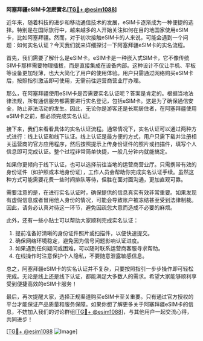 **阿塞拜疆eSIM卡怎麽實名[[TG💪+ @esim1088](https://t.me/s/esim1088)]**

近年来，随着科技的进步和移动通信技术的发展，eSIM卡逐渐成为一种便捷的选择。特别是在国际旅行中，越来越多的人开始关注如何在目的地国家使用eSIM卡，比如阿塞拜疆。然而，对于初次接触eSIM卡的人来说，可能会遇到一个问题：如何实名认证？今天我们就来详细探讨一下阿塞拜疆eSIM卡的实名流程。

首先，我们需要了解什么是eSIM卡。eSIM卡是一种嵌入式SIM卡，它不像传统SIM卡那样需要物理插拔，而是直接集成在设备内部。这种设计不仅让手机、平板等设备更加轻薄，也大大简化了用户的使用体验。用户只需通过网络购买eSIM卡后，按照指引激活即可使用，无需前往运营商营业厅办理。

那么，在阿塞拜疆使用eSIM卡是否需要实名认证呢？答案是肯定的。根据当地法律法规，所有通信服务都需要进行实名登记，包括eSIM卡。这是为了确保通信安全，防止非法活动的发生。因此，无论你是游客还是长期居住者，在阿塞拜疆使用eSIM卡之前，都必须完成实名认证。

接下来，我们来看看具体的实名认证流程。通常情况下，实名认证可以通过两种方式进行：线上认证和线下认证。线上认证是最方便的方式，用户只需下载并注册相关运营商的官方应用程序，然后按照提示上传身份证件的照片或扫描件，填写个人信息即可完成认证。整个过程非常简单快捷，一般几分钟内就能搞定。

如果你更倾向于线下认证，也可以选择前往当地的运营商营业厅。只需携带有效的身份证件（如护照或本地身份证），工作人员会帮助你完成实名认证手续。虽然这种方式可能需要花费一些时间排队等待，但胜在面对面沟通，更加直观可靠。

需要注意的是，在进行实名认证时，确保提供的信息真实有效非常重要。如果发现有虚假信息或者冒用他人身份的情况，可能会导致账户被冻结甚至受到法律制裁。因此，请务必认真对待这一环节，避免因疏忽大意而造成不必要的麻烦。

此外，还有一些小贴士可以帮助大家顺利完成实名认证：

1. 提前准备好清晰的身份证件照片或扫描件，以便快速提交。
2. 确保网络环境稳定，避免因为信号问题影响认证进度。
3. 如果遇到任何疑问或困难，可以随时联系运营商客服寻求帮助。
4. 在线操作时注意保护个人隐私，不要随意泄露敏感信息。

总之，阿塞拜疆eSIM卡的实名认证并不复杂，只要按照指引一步步操作即可轻松完成。无论是线上还是线下认证，都能满足大多数人的需求。希望大家能够顺利享受到便捷高效的eSIM卡服务！

最后，再次提醒大家，选择正规渠道购买eSIM卡至关重要。只有通过官方授权的平台才能保证产品质量和服务保障。如果你想了解更多关于阿塞拜疆eSIM卡的信息，不妨加入我们的讨论群组[[TG💪+ @esim1088](https://t.me/s/esim1088)]，与其他用户一起交流心得，共同进步！

[[TG💪+ @esim1088](https://t.me/s/esim1088) ![Image](https://i.postimg.cc/4NQfJmqS/Snipaste-2025-05-13-00-14-12.png)]